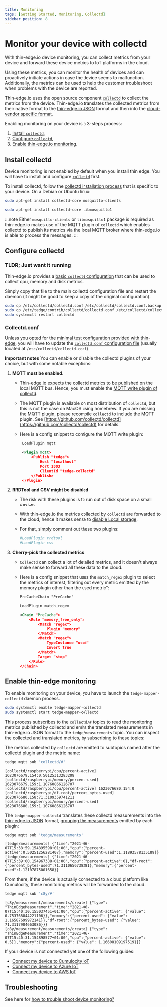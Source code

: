 ```yaml
---
title: Monitoring
tags: [Getting Started, Monitoring, Collectd]
sidebar_position: 8
---
```


# Monitor your device with collectd

With thin-edge.io device monitoring, you can collect metrics from your device
and forward these device metrics to IoT platforms in the cloud.

Using these metrics, you can monitor the health of devices
and can proactively initiate actions in case the device seems to malfunction.
Additionally, the metrics can be used to help the customer troubleshoot when problems with the device are reported.

Thin-edge.io uses the open source component [`collectd`](https://collectd.org/) to collect the metrics from the device.
Thin-edge.io translates the collected metrics from their native format to the [thin-edge.io JSON](../understand/thin-edge-json.md) format
and then into the [cloud-vendor specific format](../understand/mapper.md).

Enabling monitoring on your device is a 3-steps process:
1. [Install `collectd`](#install-collectd),
2. [Configure `collectd`](#configure-collectd),
3. [Enable thin-edge.io monitoring](#enable-thin-edge-monitoring).

## Install collectd

Device monitoring is not enabled by default when you install thin edge.
You will have to install and configure [`collectd`](https://collectd.org/) first.

To install collectd, follow the [collectd installation process](https://collectd.org/download.shtml)
that is specific to your device. On a Debian or Ubuntu linux:

```sh title="Option 1: (Recommended)"
sudo apt-get install collectd-core mosquitto-clients
```

```sh title="Option 2"
sudo apt-get install collectd-core libmosquitto1
```

:::note
Either `mosquitto-clients` or `libmosquitto1` package is required as thin-edge.io makes use of the MQTT plugin of `collectd` which enables collectd to publish its metrics via the local MQTT broker where thin-edge.io is able to process the messages.
:::

## Configure collectd

### TLDR; Just want it running

Thin-edge.io provides a [basic `collectd` configuration](https://github.com/thin-edge/thin-edge.io/blob/main/configuration/contrib/collectd/collectd.conf)
that can be used to collect cpu, memory and disk metrics.

Simply copy that file to the main collectd configuration file and restart the daemon
(it might be good to keep a copy of the original configuration).

```sh
sudo cp /etc/collectd/collectd.conf /etc/collectd/collectd.conf.backup
sudo cp /etc/tedge/contrib/collectd/collectd.conf /etc/collectd/collectd.conf
sudo systemctl restart collectd
```

### Collectd.conf

Unless you opted for the [minimal test configuration provided with thin-edge](#tldr-just-want-it-running),
you will have to update the
[`collectd.conf` configuration file](https://collectd.org/documentation/manpages/collectd.conf.5.shtml)
(usually located at `/etc/collectd/collectd.conf`)

__Important notes__ You can enable or disable the collectd plugins of your choice, but with some notable exceptions:
1. __MQTT must be enabled__.
   * Thin-edge.io expects the collectd metrics to be published on the local MQTT bus.
     Hence, you must enable the [MQTT write plugin of collectd](https://collectd.org/documentation/manpages/collectd.conf.5.shtml#plugin_mqtt).
   * The MQTT plugin is available on most distribution of `collectd`, but this is not the case on MacOS using homebrew.
     If you are missing the MQTT plugin, please recompile `collectd` to include the MQTT plugin.
     See [https://github.com/collectd/collectd](https://github.com/collectd/collectd) for details.
   * Here is a config snippet to configure the MQTT write plugin:

     ```xml
      LoadPlugin mqtt

      <Plugin mqtt>
          <Publish "tedge">
              Host "localhost"
              Port 1883
              ClientId "tedge-collectd"
          </Publish>
      </Plugin>
     ```
2. __RRDTool and CSV might be disabled__
   * The risk with these plugins is to run out of disk space on a small device.
   * With thin-edge.io the metrics collected by `collectd` are forwarded to the cloud,
     hence it makes sense to [disable Local storage](https://github.com/collectd/collectd/issues/2668).
   * For that, simply comment out these two plugins:

      ```sh
      #LoadPlugin rrdtool
      #LoadPlugin csv
      ```
3. __Cherry-pick the collected metrics__
   * `Collectd` can collect a lot of detailed metrics,
      and it doesn't always make sense to forward all these data to the cloud.
   * Here is a config snippet that uses the `match_regex` plugin to select the metrics of interest,
     filtering out every metric emitted by the memory plugin other than the used metric":

      ```xml
      PreCacheChain "PreCache"

      LoadPlugin match_regex

      <Chain "PreCache">
          <Rule "memory_free_only">
              <Match "regex">
                  Plugin "memory"
              </Match>
              <Match "regex">
                  TypeInstance "used"
                  Invert true
              </Match>
              Target "stop"
          </Rule>
      </Chain>
      ```

## Enable thin-edge monitoring

To enable monitoring on your device, you have to launch the `tedge-mapper-collectd` daemon process.

```sh
sudo systemctl enable tedge-mapper-collectd
sudo systemctl start tedge-mapper-collectd
```

This process subscribes to the `collectd/#` topics to read the monitoring metrics published by collectd
and emits the translated measurements in thin-edge.io JSON format to the `tedge/measurements` topic.
You can inspect the collected and translated metrics, by subscribing to these topics:

The metrics collected by `collectd` are emitted to subtopics named after the collectd plugin and the metric name:

```sh te2mqtt
tedge mqtt sub 'collectd/#'
```

```log title="Output"
[collectd/raspberrypi/cpu/percent-active] 1623076679.154:0.50125313283208
[collectd/raspberrypi/memory/percent-used] 1623076679.159:1.10760866126707
[collectd/raspberrypi/cpu/percent-active] 1623076680.154:0
[collectd/raspberrypi/df-root/percent_bytes-used] 1623076680.158:71.3109359741211
[collectd/raspberrypi/memory/percent-used] 1623076680.159:1.10760866126707
```

The `tedge-mapper-collectd` translates these collectd measurements into the [thin-edge.io JSON](../understand/thin-edge-json.md) format,
[grouping the measurements](../references/mqtt-topics.md#collectd-topics) emitted by each plugin:

```sh te2mqtt
tedge mqtt sub 'tedge/measurements'
```

```log title="Output"
[tedge/measurements] {"time":"2021-06-07T15:38:59.154895598+01:00","cpu":{"percent-active":0.50251256281407},"memory":{"percent-used":1.11893578135189}}
[tedge/measurements] {"time":"2021-06-07T15:39:00.154967388+01:00","cpu":{"percent-active":0},"df-root":{"percent_bytes-used":71.3110656738281},"memory":{"percent-used":1.12107875001658}}
```

From there, if the device is actually connected to a cloud platform like Cumulocity,
these monitoring metrics will be forwarded to the cloud.

```sh te2mqtt
tedge mqtt sub 'c8y/#'
```

```log title="Output"
[c8y/measurement/measurements/create] {"type": "ThinEdgeMeasurement","time":"2021-06-07T15:40:30.155037451+01:00","cpu":{"percent-active": {"value": 0.753768844221106}},"memory":{"percent-used": {"value": 1.16587699972141}},"df-root":{"percent_bytes-used": {"value": 71.3117904663086}}}
[c8y/measurement/measurements/create] {"type": "ThinEdgeMeasurement","time":"2021-06-07T15:40:31.154898577+01:00","cpu":{"percent-active": {"value": 0.5}},"memory":{"percent-used": {"value": 1.16608109197519}}}
```

If your device is not connected yet one of the following guides:
* [Connect my device to Cumulocity IoT](./connect-c8y.md)
* [Connect my device to Azure IoT](./connect-azure.md)
* [Connect my device to AWS IoT](./connect-aws.md)

## Troubleshooting

See here for [how to trouble shoot device monitoring?](../operate/troubleshooting/trouble_shooting_monitoring.md)
